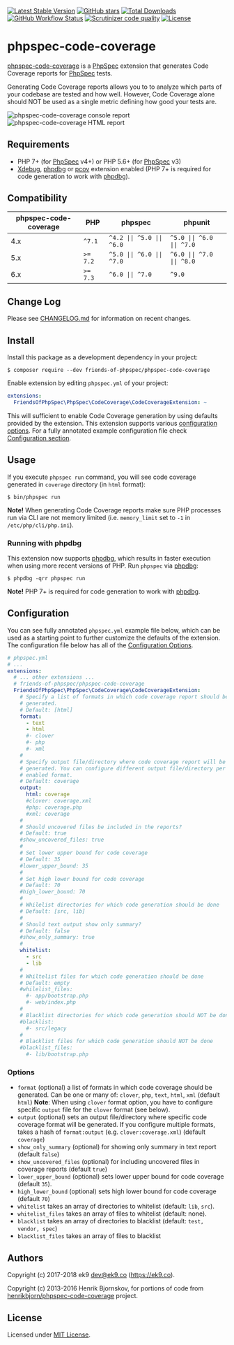 [![Latest Stable Version](https://img.shields.io/packagist/v/friends-of-phpspec/phpspec-code-coverage.svg?style=flat-square)](https://packagist.org/packages/friends-of-phpspec/phpspec-code-coverage)
 [![GitHub stars](https://img.shields.io/github/stars/friends-of-phpspec/phpspec-code-coverage.svg?style=flat-square)](https://packagist.org/packages/friends-of-phpspec/phpspec-code-coverage)
 [![Total Downloads](https://img.shields.io/packagist/dt/friends-of-phpspec/phpspec-code-coverage.svg?style=flat-square)](https://packagist.org/packages/friends-of-phpspec/phpspec-code-coverage)
 [![GitHub Workflow Status](https://img.shields.io/github/workflow/status/friends-of-phpspec/phpspec-code-coverage/Continuous%20Integration?style=flat-square)](https://github.com/friends-of-phpspec/phpspec-code-coverage/actions)
 [![Scrutinizer code quality](https://img.shields.io/scrutinizer/quality/g/friends-of-phpspec/phpspec-code-coverage/master.svg?style=flat-square)](https://scrutinizer-ci.com/g/friends-of-phpspec/phpspec-code-coverage/?branch=master)
 [![License](https://img.shields.io/packagist/l/friends-of-phpspec/phpspec-code-coverage.svg?style=flat-square)](https://packagist.org/packages/friends-of-phpspec/phpspec-code-coverage)
 
# phpspec-code-coverage

[phpspec-code-coverage][0] is a [PhpSpec][2] extension that generates Code
Coverage reports for [PhpSpec][2] tests.

Generating Code Coverage reports allows you to to analyze which parts of your
codebase are tested and how well. However, Code Coverage alone should NOT be
used as a single metric defining how good your tests are.

![phpspec-code-coverage console report](https://i.imgur.com/BU10ZAV.png)
![phpspec-code-coverage HTML report](https://i.imgur.com/6xACR1g.png)

## Requirements

- PHP 7+ (for [PhpSpec][2] v4+) or PHP 5.6+ (for [PhpSpec][2] v3)
- [Xdebug][3], [phpdbg][4] or [pcov][6] extension enabled (PHP 7+ is required for code
  generation to work with [phpdbg][4]).
  
## Compatibility

| phpspec-code-coverage | PHP      | phpspec                    | phpunit                    |
|-----------------------|----------|----------------------------|----------------------------|
| 4.x                   | `^7.1`   | `^4.2 \|\| ^5.0 \|\| ^6.0` | `^5.0 \|\| ^6.0 \|\| ^7.0` |
| 5.x                   | `>= 7.2` | `^5.0 \|\| ^6.0 \|\| ^7.0` | `^6.0 \|\| ^7.0 \|\| ^8.0` |
| 6.x                   | `>= 7.3` | `^6.0 \|\| ^7.0`           | `^9.0`                     |

## Change Log

Please see [CHANGELOG.md](CHANGELOG.md) for information on recent changes.

## Install

Install this package as a development dependency in your project:

    $ composer require --dev friends-of-phpspec/phpspec-code-coverage

Enable extension by editing `phpspec.yml` of your project:

``` yaml
extensions:
  FriendsOfPhpSpec\PhpSpec\CodeCoverage\CodeCoverageExtension: ~
```

This will sufficient to enable Code Coverage generation by using defaults
provided by the extension. This extension supports various [configuration
options](#Options). For a fully annotated example configuration
file check [Configuration section](#Configuration).

## Usage

If you execute `phpspec run` command, you will see code coverage generated in `coverage` directory (in `html` format):

    $ bin/phpspec run

**Note!** When generating Code Coverage reports make sure PHP processes run via
CLI are not memory limited (i.e. `memory_limit` set to `-1` in
`/etc/php/cli/php.ini`).

### Running with phpdbg

This extension now supports [phpdbg][4], which results in faster execution when
using more recent versions of PHP. Run `phpspec` via [phpdbg][4]:

    $ phpdbg -qrr phpspec run

**Note!** PHP 7+ is required for code generation to work with [phpdbg][4].

## Configuration

You can see fully annotated `phpspec.yml` example file below, which can be used
as a starting point to further customize the defaults of the extension. The
configuration file below has all of the [Configuration Options](#Options).

```yaml
# phpspec.yml
# ...
extensions:
  # ... other extensions ...
  # friends-of-phpspec/phpspec-code-coverage
  FriendsOfPhpSpec\PhpSpec\CodeCoverage\CodeCoverageExtension:
    # Specify a list of formats in which code coverage report should be
    # generated.
    # Default: [html]
    format:
      - text
      - html
      #- clover
      #- php
      #- xml
    #
    # Specify output file/directory where code coverage report will be
    # generated. You can configure different output file/directory per
    # enabled format.
    # Default: coverage
    output:
      html: coverage
      #clover: coverage.xml
      #php: coverage.php
      #xml: coverage
    #
    # Should uncovered files be included in the reports?
    # Default: true
    #show_uncovered_files: true
    #
    # Set lower upper bound for code coverage
    # Default: 35
    #lower_upper_bound: 35
    #
    # Set high lower bound for code coverage
    # Default: 70
    #high_lower_bound: 70
    #
    # Whilelist directories for which code generation should be done
    # Default: [src, lib]
    #
    # Should text output show only summary?
    # Default: false
    #show_only_summary: true
    #
    whitelist:
      - src
      - lib
    #
    # Whiltelist files for which code generation should be done
    # Default: empty
    #whilelist_files:
      #- app/bootstrap.php
      #- web/index.php
    #
    # Blacklist directories for which code generation should NOT be done
    #blacklist:
      #- src/legacy
    #
    # Blacklist files for which code generation should NOT be done
    #blacklist_files:
      #- lib/bootstrap.php
```

### Options

* `format` (optional) a list of formats in which code coverage should be
  generated. Can be one or many of: `clover`, `php`, `text`, `html`, `xml` (default
  `html`)
  **Note**: When using `clover` format option, you have to configure specific
  `output` file for the `clover` format (see below).
* `output` (optional) sets an output file/directory where specific code
  coverage format will be generated. If you configure multiple formats, takes
  a hash of `format:output` (e.g. `clover:coverage.xml`) (default `coverage`)
* `show_only_summary` (optional) for showing only summary in text report (default `false`)
* `show_uncovered_files` (optional) for including uncovered files in coverage
  reports (default `true`)
* `lower_upper_bound` (optional) sets lower upper bound for code coverage
  (default `35`).
* `high_lower_bound` (optional) sets high lower bound for code coverage
  (default `70`)
* `whitelist` takes an array of directories to whitelist (default: `lib`,
  `src`).
* `whitelist_files` takes an array of files to whitelist (default: none).
* `blacklist` takes an array of directories to blacklist (default: `test,
  vendor, spec`)
* `blacklist_files` takes an array of files to blacklist

## Authors

Copyright (c) 2017-2018 ek9 <dev@ek9.co> (https://ek9.co).

Copyright (c) 2013-2016 Henrik Bjornskov, for portions of code from
[henrikbjorn/phpspec-code-coverage][1] project.

## License

Licensed under [MIT License](LICENSE).

[0]: https://github.com/friends-of-phpspec/phpspec-code-coverage
[1]: https://github.com/henrikbjorn/PhpSpecCodeCoverageExtension
[2]: http://www.phpspec.net/en/stable
[3]: https://xdebug.org/
[4]: https://github.com/krakjoe/phpdbg
[5]: https://github.com/leanphp/phpspec-code-coverage
[6]: https://github.com/krakjoe/pcov
